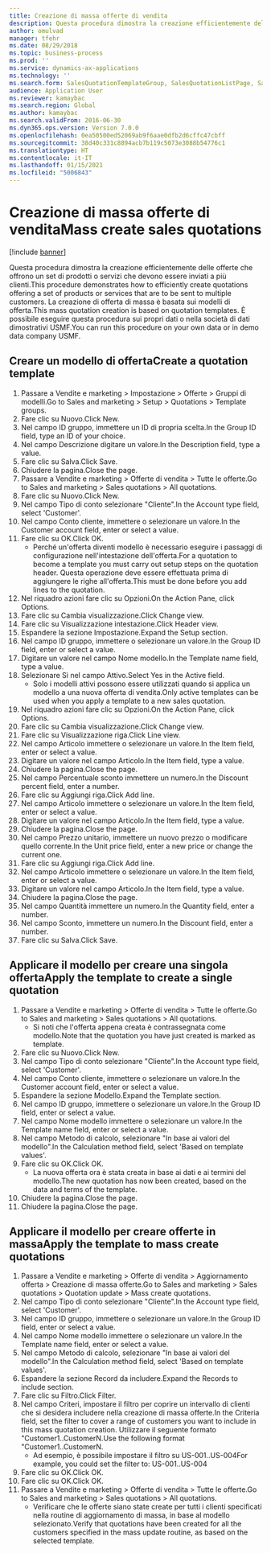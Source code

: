 ```yaml
---
title: Creazione di massa offerte di vendita
description: Questa procedura dimostra la creazione efficientemente delle offerte che offrono un set di prodotti o servizi che devono essere inviati a più clienti.
author: omulvad
manager: tfehr
ms.date: 08/29/2018
ms.topic: business-process
ms.prod: ''
ms.service: dynamics-ax-applications
ms.technology: ''
ms.search.form: SalesQuotationTemplateGroup, SalesQuotationListPage, SalesCreateQuotation, SalesQuotationTable, SysQueryForm, SalesQuickQuote
audience: Application User
ms.reviewer: kamaybac
ms.search.region: Global
ms.author: kamaybac
ms.search.validFrom: 2016-06-30
ms.dyn365.ops.version: Version 7.0.0
ms.openlocfilehash: 0ea50500ed52069ab9f6aae0dfb2d6cffc47cbff
ms.sourcegitcommit: 38d40c331c8894acb7b119c5073e3088b54776c1
ms.translationtype: HT
ms.contentlocale: it-IT
ms.lasthandoff: 01/15/2021
ms.locfileid: "5006843"
---
```

# <a name="mass-create-sales-quotations"></a><span data-ttu-id="fd989-103">Creazione di massa offerte di vendita</span><span class="sxs-lookup"><span data-stu-id="fd989-103">Mass create sales quotations</span></span>

[!include [banner](../../includes/banner.md)]

<span data-ttu-id="fd989-104">Questa procedura dimostra la creazione efficientemente delle offerte che offrono un set di prodotti o servizi che devono essere inviati a più clienti.</span><span class="sxs-lookup"><span data-stu-id="fd989-104">This procedure demonstrates how to efficiently create quotations offering a set of products or services that are to be sent to multiple customers.</span></span> <span data-ttu-id="fd989-105">La creazione di offerta di massa è basata sui modelli di offerta.</span><span class="sxs-lookup"><span data-stu-id="fd989-105">This mass quotation creation is based on quotation templates.</span></span> <span data-ttu-id="fd989-106">È possibile eseguire questa procedura sui propri dati o nella società di dati dimostrativi USMF.</span><span class="sxs-lookup"><span data-stu-id="fd989-106">You can run this procedure on your own data or in demo data company USMF.</span></span>


## <a name="create-a-quotation-template"></a><span data-ttu-id="fd989-107">Creare un modello di offerta</span><span class="sxs-lookup"><span data-stu-id="fd989-107">Create a quotation template</span></span>
1. <span data-ttu-id="fd989-108">Passare a Vendite e marketing > Impostazione > Offerte > Gruppi di modelli.</span><span class="sxs-lookup"><span data-stu-id="fd989-108">Go to Sales and marketing > Setup > Quotations > Template groups.</span></span>
2. <span data-ttu-id="fd989-109">Fare clic su Nuovo.</span><span class="sxs-lookup"><span data-stu-id="fd989-109">Click New.</span></span>
3. <span data-ttu-id="fd989-110">Nel campo ID gruppo, immettere un ID di propria scelta.</span><span class="sxs-lookup"><span data-stu-id="fd989-110">In the Group ID field, type an ID of your choice.</span></span>
4. <span data-ttu-id="fd989-111">Nel campo Descrizione digitare un valore.</span><span class="sxs-lookup"><span data-stu-id="fd989-111">In the Description field, type a value.</span></span>
5. <span data-ttu-id="fd989-112">Fare clic su Salva.</span><span class="sxs-lookup"><span data-stu-id="fd989-112">Click Save.</span></span>
6. <span data-ttu-id="fd989-113">Chiudere la pagina.</span><span class="sxs-lookup"><span data-stu-id="fd989-113">Close the page.</span></span>
7. <span data-ttu-id="fd989-114">Passare a Vendite e marketing > Offerte di vendita > Tutte le offerte.</span><span class="sxs-lookup"><span data-stu-id="fd989-114">Go to Sales and marketing > Sales quotations > All quotations.</span></span>
8. <span data-ttu-id="fd989-115">Fare clic su Nuovo.</span><span class="sxs-lookup"><span data-stu-id="fd989-115">Click New.</span></span>
9. <span data-ttu-id="fd989-116">Nel campo Tipo di conto selezionare "Cliente".</span><span class="sxs-lookup"><span data-stu-id="fd989-116">In the Account type field, select 'Customer'.</span></span>
10. <span data-ttu-id="fd989-117">Nel campo Conto cliente, immettere o selezionare un valore.</span><span class="sxs-lookup"><span data-stu-id="fd989-117">In the Customer account field, enter or select a value.</span></span>
11. <span data-ttu-id="fd989-118">Fare clic su OK.</span><span class="sxs-lookup"><span data-stu-id="fd989-118">Click OK.</span></span>
    * <span data-ttu-id="fd989-119">Perché un'offerta diventi modello è necessario eseguire i passaggi di configurazione nell'intestazione dell'offerta.</span><span class="sxs-lookup"><span data-stu-id="fd989-119">For a quotation to become a template you must carry out  setup steps on the quotation header.</span></span> <span data-ttu-id="fd989-120">Questa operazione deve essere effettuata prima di aggiungere le righe all'offerta.</span><span class="sxs-lookup"><span data-stu-id="fd989-120">This must be done before you add lines to the quotation.</span></span>   
12. <span data-ttu-id="fd989-121">Nel riquadro azioni fare clic su Opzioni.</span><span class="sxs-lookup"><span data-stu-id="fd989-121">On the Action Pane, click Options.</span></span>
13. <span data-ttu-id="fd989-122">Fare clic su Cambia visualizzazione.</span><span class="sxs-lookup"><span data-stu-id="fd989-122">Click Change view.</span></span>
14. <span data-ttu-id="fd989-123">Fare clic su Visualizzazione intestazione.</span><span class="sxs-lookup"><span data-stu-id="fd989-123">Click Header view.</span></span>
15. <span data-ttu-id="fd989-124">Espandere la sezione Impostazione.</span><span class="sxs-lookup"><span data-stu-id="fd989-124">Expand the Setup section.</span></span>
16. <span data-ttu-id="fd989-125">Nel campo ID gruppo, immettere o selezionare un valore.</span><span class="sxs-lookup"><span data-stu-id="fd989-125">In the Group ID field, enter or select a value.</span></span>
17. <span data-ttu-id="fd989-126">Digitare un valore nel campo Nome modello.</span><span class="sxs-lookup"><span data-stu-id="fd989-126">In the Template name field, type a value.</span></span>
18. <span data-ttu-id="fd989-127">Selezionare Sì nel campo Attivo.</span><span class="sxs-lookup"><span data-stu-id="fd989-127">Select Yes in the Active field.</span></span>
    * <span data-ttu-id="fd989-128">Solo i modelli attivi possono essere utilizzati quando si applica un modello a una nuova offerta di vendita.</span><span class="sxs-lookup"><span data-stu-id="fd989-128">Only active templates can be used when you apply a template to a new sales quotation.</span></span>  
19. <span data-ttu-id="fd989-129">Nel riquadro azioni fare clic su Opzioni.</span><span class="sxs-lookup"><span data-stu-id="fd989-129">On the Action Pane, click Options.</span></span>
20. <span data-ttu-id="fd989-130">Fare clic su Cambia visualizzazione.</span><span class="sxs-lookup"><span data-stu-id="fd989-130">Click Change view.</span></span>
21. <span data-ttu-id="fd989-131">Fare clic su Visualizzazione riga.</span><span class="sxs-lookup"><span data-stu-id="fd989-131">Click Line view.</span></span>
22. <span data-ttu-id="fd989-132">Nel campo Articolo immettere o selezionare un valore.</span><span class="sxs-lookup"><span data-stu-id="fd989-132">In the Item field, enter or select a value.</span></span>
23. <span data-ttu-id="fd989-133">Digitare un valore nel campo Articolo.</span><span class="sxs-lookup"><span data-stu-id="fd989-133">In the Item field, type a value.</span></span>
24. <span data-ttu-id="fd989-134">Chiudere la pagina.</span><span class="sxs-lookup"><span data-stu-id="fd989-134">Close the page.</span></span>
25. <span data-ttu-id="fd989-135">Nel campo Percentuale sconto immettere un numero.</span><span class="sxs-lookup"><span data-stu-id="fd989-135">In the Discount percent field, enter a number.</span></span>
26. <span data-ttu-id="fd989-136">Fare clic su Aggiungi riga.</span><span class="sxs-lookup"><span data-stu-id="fd989-136">Click Add line.</span></span>
27. <span data-ttu-id="fd989-137">Nel campo Articolo immettere o selezionare un valore.</span><span class="sxs-lookup"><span data-stu-id="fd989-137">In the Item field, enter or select a value.</span></span>
28. <span data-ttu-id="fd989-138">Digitare un valore nel campo Articolo.</span><span class="sxs-lookup"><span data-stu-id="fd989-138">In the Item field, type a value.</span></span>
29. <span data-ttu-id="fd989-139">Chiudere la pagina.</span><span class="sxs-lookup"><span data-stu-id="fd989-139">Close the page.</span></span>
30. <span data-ttu-id="fd989-140">Nel campo Prezzo unitario, immettere un nuovo prezzo o modificare quello corrente.</span><span class="sxs-lookup"><span data-stu-id="fd989-140">In the Unit price field, enter a new price or change the current one.</span></span>
31. <span data-ttu-id="fd989-141">Fare clic su Aggiungi riga.</span><span class="sxs-lookup"><span data-stu-id="fd989-141">Click Add line.</span></span>
32. <span data-ttu-id="fd989-142">Nel campo Articolo immettere o selezionare un valore.</span><span class="sxs-lookup"><span data-stu-id="fd989-142">In the Item field, enter or select a value.</span></span>
33. <span data-ttu-id="fd989-143">Digitare un valore nel campo Articolo.</span><span class="sxs-lookup"><span data-stu-id="fd989-143">In the Item field, type a value.</span></span>
34. <span data-ttu-id="fd989-144">Chiudere la pagina.</span><span class="sxs-lookup"><span data-stu-id="fd989-144">Close the page.</span></span>
35. <span data-ttu-id="fd989-145">Nel campo Quantità immettere un numero.</span><span class="sxs-lookup"><span data-stu-id="fd989-145">In the Quantity field, enter a number.</span></span>
36. <span data-ttu-id="fd989-146">Nel campo Sconto, immettere un numero.</span><span class="sxs-lookup"><span data-stu-id="fd989-146">In the Discount field, enter a number.</span></span>
37. <span data-ttu-id="fd989-147">Fare clic su Salva.</span><span class="sxs-lookup"><span data-stu-id="fd989-147">Click Save.</span></span>

## <a name="apply-the-template-to-create-a-single-quotation"></a><span data-ttu-id="fd989-148">Applicare il modello per creare una singola offerta</span><span class="sxs-lookup"><span data-stu-id="fd989-148">Apply the template to create a single quotation</span></span>
1. <span data-ttu-id="fd989-149">Passare a Vendite e marketing > Offerte di vendita > Tutte le offerte.</span><span class="sxs-lookup"><span data-stu-id="fd989-149">Go to Sales and marketing > Sales quotations > All quotations.</span></span>
    * <span data-ttu-id="fd989-150">Si noti che l'offerta appena creata è contrassegnata come modello.</span><span class="sxs-lookup"><span data-stu-id="fd989-150">Note that the quotation you have just created is marked as template.</span></span>  
2. <span data-ttu-id="fd989-151">Fare clic su Nuovo.</span><span class="sxs-lookup"><span data-stu-id="fd989-151">Click New.</span></span>
3. <span data-ttu-id="fd989-152">Nel campo Tipo di conto selezionare "Cliente".</span><span class="sxs-lookup"><span data-stu-id="fd989-152">In the Account type field, select 'Customer'.</span></span>
4. <span data-ttu-id="fd989-153">Nel campo Conto cliente, immettere o selezionare un valore.</span><span class="sxs-lookup"><span data-stu-id="fd989-153">In the Customer account field, enter or select a value.</span></span>
5. <span data-ttu-id="fd989-154">Espandere la sezione Modello.</span><span class="sxs-lookup"><span data-stu-id="fd989-154">Expand the Template section.</span></span>
6. <span data-ttu-id="fd989-155">Nel campo ID gruppo, immettere o selezionare un valore.</span><span class="sxs-lookup"><span data-stu-id="fd989-155">In the Group ID field, enter or select a value.</span></span>
7. <span data-ttu-id="fd989-156">Nel campo Nome modello immettere o selezionare un valore.</span><span class="sxs-lookup"><span data-stu-id="fd989-156">In the Template name field, enter or select a value.</span></span>
8. <span data-ttu-id="fd989-157">Nel campo Metodo di calcolo, selezionare "In base ai valori del modello".</span><span class="sxs-lookup"><span data-stu-id="fd989-157">In the Calculation method field, select 'Based on template values'.</span></span>
9. <span data-ttu-id="fd989-158">Fare clic su OK.</span><span class="sxs-lookup"><span data-stu-id="fd989-158">Click OK.</span></span>
    * <span data-ttu-id="fd989-159">La nuova offerta ora è stata creata in base ai dati e ai termini del modello.</span><span class="sxs-lookup"><span data-stu-id="fd989-159">The new quotation has now been created, based on the data and terms of the template.</span></span>  
10. <span data-ttu-id="fd989-160">Chiudere la pagina.</span><span class="sxs-lookup"><span data-stu-id="fd989-160">Close the page.</span></span>
11. <span data-ttu-id="fd989-161">Chiudere la pagina.</span><span class="sxs-lookup"><span data-stu-id="fd989-161">Close the page.</span></span>

## <a name="apply-the-template-to-mass-create-quotations"></a><span data-ttu-id="fd989-162">Applicare il modello per creare offerte in massa</span><span class="sxs-lookup"><span data-stu-id="fd989-162">Apply the template to mass create quotations</span></span>
1. <span data-ttu-id="fd989-163">Passare a Vendite e marketing > Offerte di vendita > Aggiornamento offerta > Creazione di massa offerte.</span><span class="sxs-lookup"><span data-stu-id="fd989-163">Go to Sales and marketing > Sales quotations > Quotation update > Mass create quotations.</span></span>
2. <span data-ttu-id="fd989-164">Nel campo Tipo di conto selezionare "Cliente".</span><span class="sxs-lookup"><span data-stu-id="fd989-164">In the Account type field, select 'Customer'.</span></span>
3. <span data-ttu-id="fd989-165">Nel campo ID gruppo, immettere o selezionare un valore.</span><span class="sxs-lookup"><span data-stu-id="fd989-165">In the Group ID field, enter or select a value.</span></span>
4. <span data-ttu-id="fd989-166">Nel campo Nome modello immettere o selezionare un valore.</span><span class="sxs-lookup"><span data-stu-id="fd989-166">In the Template name field, enter or select a value.</span></span>
5. <span data-ttu-id="fd989-167">Nel campo Metodo di calcolo, selezionare "In base ai valori del modello".</span><span class="sxs-lookup"><span data-stu-id="fd989-167">In the Calculation method field, select 'Based on template values'.</span></span>
6. <span data-ttu-id="fd989-168">Espandere la sezione Record da includere.</span><span class="sxs-lookup"><span data-stu-id="fd989-168">Expand the Records to include section.</span></span>
7. <span data-ttu-id="fd989-169">Fare clic su Filtro.</span><span class="sxs-lookup"><span data-stu-id="fd989-169">Click Filter.</span></span>
8. <span data-ttu-id="fd989-170">Nel campo Criteri, impostare il filtro per coprire un intervallo di clienti che si desidera includere nella creazione di massa offerte.</span><span class="sxs-lookup"><span data-stu-id="fd989-170">In the Criteria field, set the filter to cover a range of customers you want to include in this mass quotation creation.</span></span> <span data-ttu-id="fd989-171">Utilizzare il seguente formato "Customer1..CustomerN.</span><span class="sxs-lookup"><span data-stu-id="fd989-171">Use the following format "Customer1..CustomerN.</span></span>
    * <span data-ttu-id="fd989-172">Ad esempio, è possibile impostare il filtro su US-001..US-004</span><span class="sxs-lookup"><span data-stu-id="fd989-172">For example, you could set the filter to: US-001..US-004</span></span>  
9. <span data-ttu-id="fd989-173">Fare clic su OK.</span><span class="sxs-lookup"><span data-stu-id="fd989-173">Click OK.</span></span>
10. <span data-ttu-id="fd989-174">Fare clic su OK.</span><span class="sxs-lookup"><span data-stu-id="fd989-174">Click OK.</span></span>
11. <span data-ttu-id="fd989-175">Passare a Vendite e marketing > Offerte di vendita > Tutte le offerte.</span><span class="sxs-lookup"><span data-stu-id="fd989-175">Go to Sales and marketing > Sales quotations > All quotations.</span></span>
    * <span data-ttu-id="fd989-176">Verificare che le offerte siano state create per tutti i clienti specificati nella routine di aggiornamento di massa, in base al modello selezionato.</span><span class="sxs-lookup"><span data-stu-id="fd989-176">Verify that quotations have been created for all the customers specified in the mass update routine, as based on the selected template.</span></span>  

